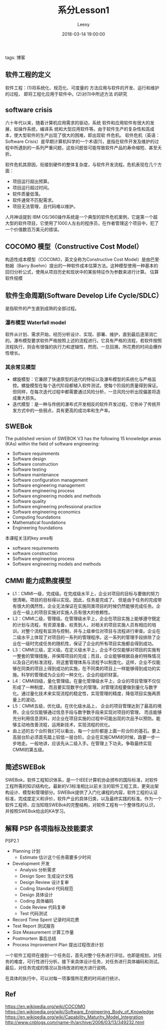 ﻿---
layout:     post
title:      "系分Lesson1"
date:       2018-03-14 19:00:00
author:     "Leexy"
categories: 系分
tags:
    - 系统分析与设计
    - 软件生命周期
    - 软件危机
---
tags: 博客
## 软件工程的定义
软件工程：(1)将系统化、规范化、可度量的 方法应用与软件的开发、运行和维护的过程， 即将工程化应用于软件中。(2)对(1)中所述方法 的研究

## software crisis
六十年代以来，随着计算机应用需求的驱动，系统 软件和应用软件有很大的发展，如操作系统，编译系 统和大型应用软件等。由于软件生产的复杂性和高成 本，使大型软件的生产出现了很大的困难，即出现软 件危机。
软件危机（英语：Software Crisis）是早期计算机科学的一个术语[1]，是指在软件开发及维护的过程中所遇到的一系列严重问题，这些问题皆可能导致软件产品的寿命缩短、甚至夭折。

软件危机其原因，衔接到硬件的整体复杂度，与软件开发流程。危机表现在几个方面：
 - 项目运行超出预算。
 - 项目运行超过时间。
 - 软件质量低落。
 - 软件通常不匹配需求。
 - 项目无法管理，且代码难以维护。

人月神话提到 IBM OS/360操作系统是一个典型的软件危机案例，它是第一个超大型的软件项目，它使用了1000人左右的程序员，在作者管理这个项目中，犯了一个价值数百万美元的错误。

## COCOMO 模型（Constructive Cost Model）
构造性成本模型（COCOMO，英文全称为Constructive Cost Model）是由巴里·勃姆（Barry Boehm）提出的一种软件成本估算方法。这种模型使用一种基本的回归分析公式，使用从项目历史和现状中的某些特征作为参数来进行计算。
估算软件规模

## 软件生命周期(Software Develop Life Cycle/SDLC）
是指软件的产生直到成熟的全部过程。

### 瀑布模型 Waterfall model
软件从计划、需求开始，经历分析设计、实现、部署、维护，直到最后逐渐消亡的。瀑布模型要求软件严格按照上述的流程进行。它具有严格的流程，若软件按照流程执行，则会有很强的执行力和逻辑性，然而，一旦回溯，所花费的时间会爆炸性增长。

### 其余常见模型
 - 螺旋模型：它兼顾了快速原型的迭代的特征以及瀑布模型的系统化与严格监控。螺旋模型在每个迭代阶段都植入软件测试，使每个阶段的质量得到保证。但同样，在每次迭代过程中都需要通过风险分析，一旦风险分析出现偏差将造成重大损失。
 - 迭代模型：是一种与传统的瀑布式开发相反的软件开发过程，它弥补了传统开发方式中的一些弱点，具有更高的成功率和生产率。


## SWEBok

The published version of SWEBOK V3 has the following 15 knowledge areas (KAs) within the field of software engineering:

 - Software requirements
 - Software design
 - Software construction
 - Software testing
 - Software maintenance
 - Software configuration management
 - Software engineering management
 - Software engineering process
 - Software engineering models and methods
 - Software quality
 - Software engineering professional practice
 - Software engineering economics
 - Computing foundations
 - Mathematical foundations
 - Engineering foundations

本课程关注的key area有
 - software requirements
 - software construction
 - Software engineering process
 - Software engineering models and methods

## CMMI 能力成熟度模型
 - L1：CMMI一级，完成级。在完成级水平上，企业对项目的目标与要做的努力很清晰。项目的目标得以实现。因此，任务是完成了。 但是由于任务的完成带有很大的偶然性，企业无法保证在实施同类项目的时候仍然能够完成任务。企业在一级上的项目实施对实施人员有很大的依赖性。
 - L2：CMMI二级，管理级。在管理级水平上，企业在项目实施上能够遵守既定的计划与流程，有资源准备，权责到人，对相关的项目实施人员有相应的培训，对整个流程有监测与控制，并与上级单位对项目与流程进行审查。企业在二级水平上体现了对项目的一系列的管理程序。这一系列的管理手段排除了企业在一级时完成任务的随机性，保证了企业的所有项目实施都会得到成功。
 - L3：CMMI三级，定义级。在定义级水平上，企业不仅仅能够对项目的实施有一整套的管理措施，并保障项目的完成；而且，企业能够根据自身的特殊情况以及自己的标准流程，将这套管理体系与流程予以制度化。这样，企业不仅能够在同类的项目上得到成功的实施，在不同类的项目上一样能够得到成功的实施。科学的管理成为企业的一种文化，企业的组织财富。
 - L4：CMMI四级，量化管理级。在量化管理级水平上，企业的项目管理不仅仅形成了一种制度， 而且要实现数字化的管理。对管理流程要做到量化与数字化。通过量化技术来实现流程的稳定性，实现管理的精度，降低项目实施再质量上的波动。
 - L5：CMMI五级，优化级。在优化级水品上， 企业的项目管理达到了最高的境界。企业仅仅能够通过信息手段与数字数手段来实现对项目的管理， 而且能够充分利用信息资料，对企业在项目实施的过程中可能出现的次品予以预防。能够主动地改善流程，运用新技术，实现流程的优化。
 - 由上述的五个台阶我们可以看出，每一个台阶都是上面一阶台阶的基石。要上高层台阶必须首先踏上较低一层台阶。企业在实施CMMI的时候，路要一步一步地走。一般地讲，应该先从二级入手。在管理上下功夫。争取最终实现CMMI的第五级。


## 简述SWEBok
SWEBok，软件工程知识体系，是一个IEEE计算机协会颁布的国际标准，对软件工程所需的知识结构化。最新的V3标准相比以前关注的软件工程工具，更突出架构设计、模型和管理部分。SWEBok提供了入门化课程的内容，软件工程的认证标准，完成度定义和评价，软件产业的具体归类，以及最终实践的标准。作为一个软件工程师，应当知晓SWEBok的完整结构，对软件工程有一个整体性的认识，并按照SWEBok给出的KA学习。

## 解释 PSP 各项指标及技能要求
  PSP2.1
 - Planning 计划
   - Estimate 估计这个任务需要多少时间
 - Development 开发
   - Analysis 分析需求
   - Design Spec 生成设计文档
   - Design Review 设计复审
   - Coding Standard 代码规范
   - Design 具体设计
   - Coding 具体编码
   - Code Review 代码复审
   - Test 代码测试
 - Record Time Spent 记录时间花费
 - Test Report 测试报告
 - Size Measurement 计算工作量
 - Postmortem 事后总结
 - Process Improvement Plan 提出过程改进计划

一个软件工程师在接到一个任务后，首先对整个任务进行评估，也即是规划，对任务的难度，可行性进行分析。接下来具体设计任务，对任务进行具体编码和测试。最后，对任务完成的情况以及待改进的地方进行说明。

在具体的执行中，可以对每一项事情所花费的时间进行统计。


## Ref
https://en.wikipedia.org/wiki/COCOMO
https://en.wikipedia.org/wiki/Software_Engineering_Body_of_Knowledge
https://en.wikipedia.org/wiki/Capability_Maturity_Model_Integration
http://www.cnblogs.com/name-lh/archive/2006/03/13/349232.html
